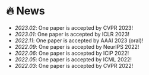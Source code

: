 # 🔥 News
- *2023.02*: One paper is accepted by CVPR 2023!
- *2023.01*: One paper is accepted by ICLR 2023!
- *2022.11*: One paper is accepted by AAAI 2023 (oral)!
- *2022.09*: One paper is accepted by NeurIPS 2022!
- *2022.06*: One paper is accepted by ICIP 2022!
- *2022.05*: One paper is accepted by ICML 2022!
- *2022.03*: One paper is accepted by CVPR 2022!
